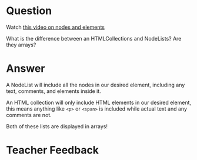 # Question

Watch [this video on nodes and elements](https://www.youtube.com/watch?v=rhvec8cXLlo)

What is the difference between an HTMLCollections and NodeLists? Are they arrays?

# Answer

A NodeList will include all the nodes in our desired element, including any text, comments, and elements inside it.

An HTML collection will only include HTML elements in our desired element, this means anything like `<p>` or `<span>` is included while actual text and any comments are not.

Both of these lists are displayed in arrays!

# Teacher Feedback
